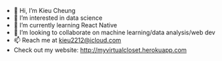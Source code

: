 - 👋 Hi, I’m Kieu Cheung
- 👀 I’m interested in data science
- 🌱 I’m currently learning React Native
- 💞️ I’m looking to collaborate on machine learning/data analysis/web dev
- 📫 Reach me at kieu2212@icloud.com
- Check out my website: http://myvirtualcloset.herokuapp.com
